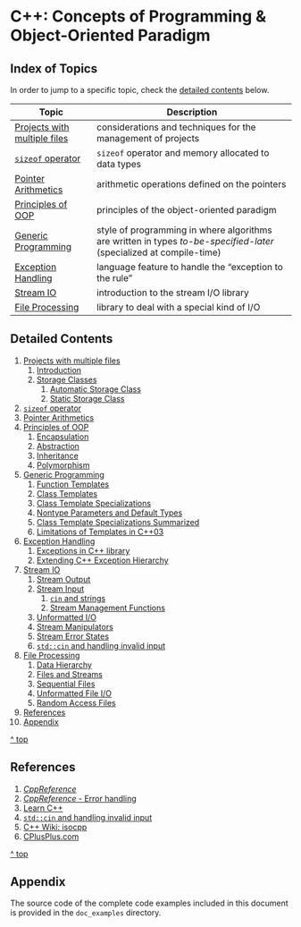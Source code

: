 # C++: Concepts of Programming & Object-Oriented Paradigm



## Index of Topics

In order to jump to a specific topic, check the [detailed contents](#detailed-contents) below.

| Topic                                                  | Description                                                  |
| ------------------------------------------------------ | ------------------------------------------------------------ |
| [Projects with multiple files](multi-file-projects.md) | considerations and techniques for the management of projects |
| [`sizeof` operator](sizeof-op.md)                      | `sizeof` operator and memory allocated to data types         |
| [Pointer Arithmetics](ptr-arithms.md)                  | arithmetic operations defined on the pointers                |
| [Principles of OOP](oop-principles.md)                 | principles of the object-oriented paradigm                   |
| [Generic Programming](generic-programming.md)          | style of programming in where algorithms are written in types *to-be-specified-later* (specialized at compile-time) |
| [Exception Handling](exceptions.md)                    | language feature to handle the “exception to the rule”       |
| [Stream IO](stream-io.md)                              | introduction to the stream I/O library                       |
| [File Processing](file-processing.md)                  | library to deal with a special kind of I/O                   |



## Detailed Contents



1. [Projects with multiple files](multi-file-projects.md)
    1. [Introduction](multi-file-projects.md#Introduction)
    2. [Storage Classes](multi-file-projects.md#Storage-Classes)
        1. [Automatic Storage Class](multi-file-projects.md#Automatic-Storage-Class)
        2. [Static Storage Class](multi-file-projects.md#Static-Storage-Class)
2. [`sizeof` operator](sizeof-op.md)
3. [Pointer Arithmetics](ptr-arithms.md)
2. [Principles of OOP](oop-principles.md)
    1. [Encapsulation](oop-principles.md#Encapsulation)
    2. [Abstraction](oop-principles.md#Abstraction)
    3. [Inheritance](oop-principles.md#Inheritance)
    4. [Polymorphism](oop-principles.md#Polymorphism)
3. [Generic Programming](generic-programming.md#Generic-Programming)
    1. [Function Templates](generic-programming.md#Function-Templates)
    2. [Class Templates](generic-programming.md#Class-Templates)
    3. [Class Template Specializations](generic-programming.md#Class-Template-Specializations)
    4. [Nontype Parameters and Default Types](generic-programming.md#Nontype-Parameters-and-Default-Types)
    5. [Class Template Specializations Summarized](generic-programming.md#Class-Template-Specializations-Summarized)
    6. [Limitations of Templates in C++03](generic-programming.md#Limitations-of-Templates-in-C03)
4. [Exception Handling](exceptions.md#Exception-Handling)
    1. [Exceptions in C++ library](exceptions.md#Exceptions-in-C-library)
    2. [Extending C++ Exception Hierarchy](exceptions.md#Extending-C-Exception-Hierarchy)
5. [Stream IO](stream-io.md#Stream-IO)
    1. [Stream Output](stream-io.md#Stream-Output)
    2. [Stream Input](stream-io.md#Stream-Input)
        1. [`cin` and strings](stream-io.md#cin-and-strings)
        2. [Stream Management Functions](stream-io.md#Stream-Management-Functions)
    3. [Unformatted I/O](stream-io.md#Unformatted-I/O)
    4. [Stream Manipulators](stream-io.md#Stream-Manipulators)
    5. [Stream Error States](stream-io.md#Stream-Error-States)
    6. [`std::cin` and handling invalid input](stream-io.md#std-cin-and-handling-invalid-input)
6. [File Processing](file-processing.md#File-Processing)
    1. [Data Hierarchy](file-processing.md#Data-Hierarchy)
    2. [Files and Streams](file-processing.md#Files-and-Streams)
    3. [Sequential Files](file-processing.md#Sequential-Files)
    4. [Unformatted File I/O](file-processing.md#Unformatted-File-I/O)
    5. [Random Access Files](file-processing.md#Random-Access-Files)
7. [References](#References)
8. [Appendix](#Appendix)



[^ top](#Contents)



## References

1. [*CppReference*](https://en.cppreference.com/w/cpp)
2. [*CppReference* - Error handling](https://en.cppreference.com/w/cpp/error)
3. [Learn C++](https://www.learncpp.com/)
2. [`std::cin` and handling invalid input](https://www.learncpp.com/cpp-tutorial/stdcin-and-handling-invalid-input/)
2. [C++ Wiki: isocpp](https://isocpp.org/wiki/faq)
2. [CPlusPlus.com](https://cplusplus.com/)



[^ top](#Contents)

## Appendix

The source code of the complete code examples included in this document is provided in the `doc_examples` directory.
